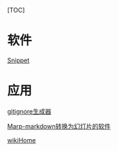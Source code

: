 [TOC]

# 软件

[Snippet](https://electronjs.org/apps/snippetstore)

# 应用

[gitignore生成器](https://gitignore.io/)

[Marp-markdown转换为幻灯片的软件](https://github.com/yhatt/marp/releases)

[wikiHome](https://zh.wikihow.com/%E9%A6%96%E9%A1%B5)

